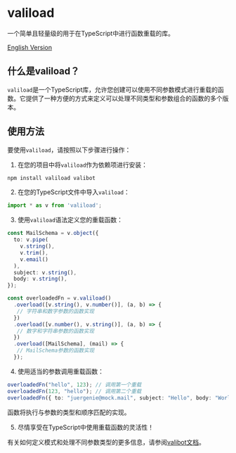 # valiload

一个简单且轻量级的用于在TypeScript中进行函数重载的库。

[English Version](./README.md)

## 什么是valiload？

`valiload`是一个TypeScript库，允许您创建可以使用不同参数模式进行重载的函数。它提供了一种方便的方式来定义可以处理不同类型和参数组合的函数的多个版本。

## 使用方法

要使用`valiload`，请按照以下步骤进行操作：

1. 在您的项目中将`valiload`作为依赖项进行安装：

  ```bash
  npm install valiload valibot
  ```

2. 在您的TypeScript文件中导入`valiload`：

  ```typescript
  import * as v from 'valiload';
  ```

3. 使用`valiload`语法定义您的重载函数：

  ```typescript
  const MailSchema = v.object({
    to: v.pipe(
      v.string(),
      v.trim(),
      v.email()
    ),
    subject: v.string(),
    body: v.string(),
  });

  const overloadedFn = v.valiload()
    .overload([v.string(), v.number()], (a, b) => {
     // 字符串和数字参数的函数实现
    })
    .overload([v.number(), v.string()], (a, b) => {
     // 数字和字符串参数的函数实现
    })
    .overload([MailSchema], (mail) => {
     // MailSchema参数的函数实现
    });
  ```

4. 使用适当的参数调用重载函数：

  ```typescript
  overloadedFn("hello", 123); // 调用第一个重载
  overloadedFn(123, "hello"); // 调用第二个重载
  overloadedFn({ to: "juergenie@mock.mail", subject: "Hello", body: "World" }); // 调用第三个重载
  ```

  函数将执行与参数的类型和顺序匹配的实现。

5. 尽情享受在TypeScript中使用重载函数的灵活性！

有关如何定义模式和处理不同参数类型的更多信息，请参阅[valibot文档](https://valibot.dev/)。
